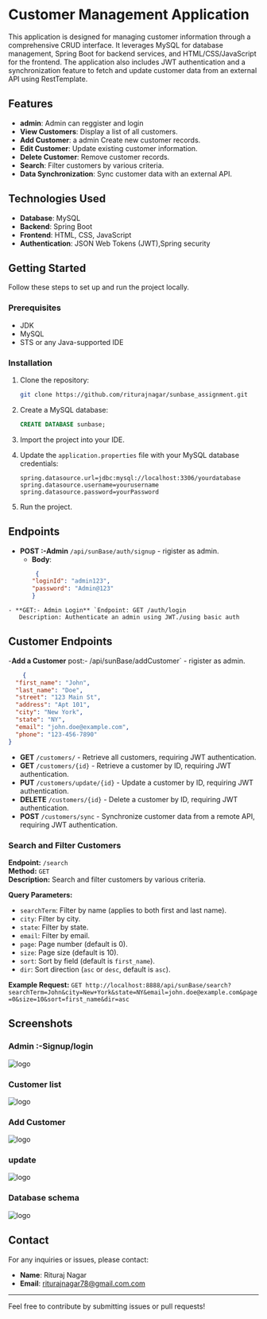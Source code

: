 # Customer Management Application

This application is designed for managing customer information through a comprehensive CRUD interface. It leverages MySQL for database management, Spring Boot for backend services, and HTML/CSS/JavaScript for the frontend. The application also includes JWT authentication and a synchronization feature to fetch and update customer data from an external API using RestTemplate.

## Features
- **admin**: Admin can reggister and login 
- **View Customers**: Display a list of all customers. 
- **Add Customer**: a admin Create new customer records.
- **Edit Customer**: Update existing customer information.
- **Delete Customer**: Remove customer records.
- **Search**: Filter customers by various criteria.
- **Data Synchronization**: Sync customer data with an external API.

## Technologies Used

- **Database**: MySQL
- **Backend**: Spring Boot
- **Frontend**: HTML, CSS, JavaScript
- **Authentication**: JSON Web Tokens (JWT),Spring security

## Getting Started

Follow these steps to set up and run the project locally.

### Prerequisites

- JDK
- MySQL
- STS or any Java-supported IDE

### Installation

1. Clone the repository:

    ```bash
    git clone https://github.com/riturajnagar/sunbase_assignment.git
    ```

2. Create a MySQL database:

    ```sql
    CREATE DATABASE sunbase;
    ```

3. Import the project into your IDE.

4. Update the `application.properties` file with your MySQL database credentials:

    ```properties
    spring.datasource.url=jdbc:mysql://localhost:3306/yourdatabase
    spring.datasource.username=yourusername
    spring.datasource.password=yourPassword
    ```

5. Run the project.

## Endpoints

- **POST :-Admin** `/api/sunBase/auth/signup` - rigister as admin.
  - **Body**:
    ```json
     {
    "loginId": "admin123",
    "password": "Admin@123"
    }
 ```
- **GET:- Admin Login** `Endpoint: GET /auth/login
    Description: Authenticate an admin using JWT./using basic auth
 ```
## Customer Endpoints
-**Add a Customer** post:- /api/sunBase/addCustomer` - rigister as admin.
```json
    {
  "first_name": "John",
  "last_name": "Doe",
  "street": "123 Main St",
  "address": "Apt 101",
  "city": "New York",
  "state": "NY",
  "email": "john.doe@example.com",
  "phone": "123-456-7890"
}

 ```
- **GET** `/customers/` - Retrieve all customers, requiring JWT authentication. 
- **GET** `/customers/{id}` - Retrieve a customer by ID, requiring JWT authentication.
- **PUT** `/customers/update/{id}` - Update a customer by ID, requiring JWT authentication.
- **DELETE** `/customers/{id}` - Delete a customer by ID, requiring JWT authentication.
- **POST** `/customers/sync` - Synchronize customer data from a remote API, requiring JWT authentication.

### Search and Filter Customers

**Endpoint:** `/search`  
**Method:** `GET`  
**Description:** Search and filter customers by various criteria.

**Query Parameters:**
- `searchTerm`: Filter by name (applies to both first and last name).
- `city`: Filter by city.
- `state`: Filter by state.
- `email`: Filter by email.
- `page`: Page number (default is 0).
- `size`: Page size (default is 10).
- `sort`: Sort by field (default is `first_name`).
- `dir`: Sort direction (`asc` or `desc`, default is `asc`).

**Example Request:**
     ``` GET http://localhost:8888/api/sunBase/search?searchTerm=John&city=New+York&state=NY&email=john.doe@example.com&page=0&size=10&sort=first_name&dir=asc
     ```




## Screenshots

### Admin :-Signup/login

![logo](https://github.com/riturajnagar/sunbase_assignment/Images/Screenshot%20(43).png)

### Customer list 

![logo](https://github.com/riturajnagar/sunbase_assignment/Images/Screenshot%20(48).png)

### Add Customer

![logo](https://github.com/riturajnagar/sunbase_assignment/Images/Screenshot%20(49).png)

### update

![logo](https://github.com/riturajnagar/sunbase_assignment/Images/Screenshot%20(50).png)

### Database schema

![logo](https://github.com/riturajnagar/sunbase_assignment/Images/Screenshot%20(52).png)

## Contact

For any inquiries or issues, please contact:

- **Name**: Rituraj Nagar
- **Email**: [riturajnagar78@gmail.com.com](mailto:riturajnagar78@gmail.com)

---

Feel free to contribute by submitting issues or pull requests!
